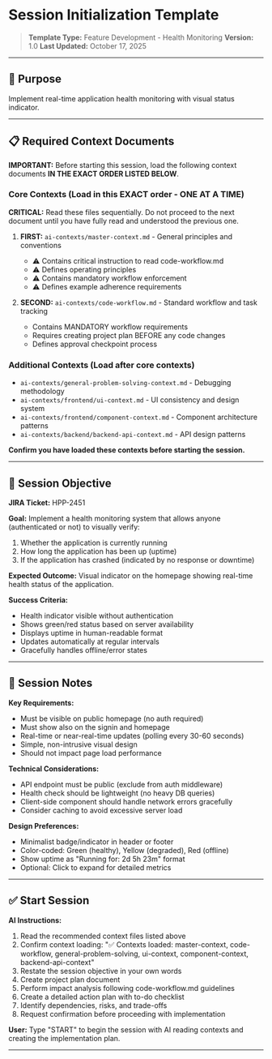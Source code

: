 # Session Initialization Template

> **Template Type:** Feature Development - Health Monitoring
> **Version:** 1.0
> **Last Updated:** October 17, 2025

---

## 🎯 Purpose

Implement real-time application health monitoring with visual status indicator.

---

## 📋 Required Context Documents

**IMPORTANT:** Before starting this session, load the following context documents **IN THE EXACT ORDER LISTED BELOW**.

### Core Contexts (Load in this EXACT order - ONE AT A TIME)

**CRITICAL:** Read these files sequentially. Do not proceed to the next document until you have fully read and understood the previous one.

1. **FIRST:** `ai-contexts/master-context.md` - General principles and conventions
   - ⚠️ Contains critical instruction to read code-workflow.md
   - ⚠️ Defines operating principles
   - ⚠️ Contains mandatory workflow enforcement
   - ⚠️ Defines example adherence requirements

2. **SECOND:** `ai-contexts/code-workflow.md` - Standard workflow and task tracking
   - Contains MANDATORY workflow requirements
   - Requires creating project plan BEFORE any code changes
   - Defines approval checkpoint process

### Additional Contexts (Load after core contexts)

- `ai-contexts/general-problem-solving-context.md` - Debugging methodology
- `ai-contexts/frontend/ui-context.md` - UI consistency and design system
- `ai-contexts/frontend/component-context.md` - Component architecture patterns
- `ai-contexts/backend/backend-api-context.md` - API design patterns

**Confirm you have loaded these contexts before starting the session.**

---

## 🚀 Session Objective

**JIRA Ticket:** HPP-2451

**Goal:**
Implement a health monitoring system that allows anyone (authenticated or not) to visually verify:

1. Whether the application is currently running
2. How long the application has been up (uptime)
3. If the application has crashed (indicated by no response or downtime)

**Expected Outcome:**
Visual indicator on the homepage showing real-time health status of the application.

**Success Criteria:**

- Health indicator visible without authentication
- Shows green/red status based on server availability
- Displays uptime in human-readable format
- Updates automatically at regular intervals
- Gracefully handles offline/error states

---

## 📝 Session Notes

**Key Requirements:**

- Must be visible on public homepage (no auth required)
- Must show also on the signin and homepage
- Real-time or near-real-time updates (polling every 30-60 seconds)
- Simple, non-intrusive visual design
- Should not impact page load performance

**Technical Considerations:**

- API endpoint must be public (exclude from auth middleware)
- Health check should be lightweight (no heavy DB queries)
- Client-side component should handle network errors gracefully
- Consider caching to avoid excessive server load

**Design Preferences:**

- Minimalist badge/indicator in header or footer
- Color-coded: Green (healthy), Yellow (degraded), Red (offline)
- Show uptime as "Running for: 2d 5h 23m" format
- Optional: Click to expand for detailed metrics

---

## ✅ Start Session

**AI Instructions:**

1. Read the recommended context files listed above
2. Confirm context loading: "✅ Contexts loaded: master-context, code-workflow, general-problem-solving, ui-context, component-context, backend-api-context"
3. Restate the session objective in your own words
4. Create project plan document
5. Perform impact analysis following code-workflow.md guidelines
6. Create a detailed action plan with to-do checklist
7. Identify dependencies, risks, and trade-offs
8. Request confirmation before proceeding with implementation

**User:** Type "START" to begin the session with AI reading contexts and creating the implementation plan.

---
